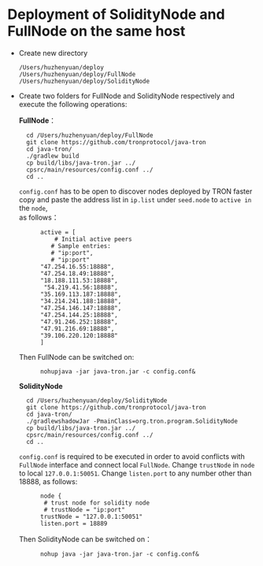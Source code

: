 # Deployment of SolidityNode and FullNode on the same host

+ Create new directory

      /Users/huzhenyuan/deploy
      /Users/huzhenyuan/deploy/FullNode
      /Users/huzhenyuan/deploy/SolidityNode

+ Create two folders for FullNode and SolidityNode respectively and execute the following operations:
 
    **FullNode**：

        cd /Users/huzhenyuan/deploy/FullNode
        git clone https://github.com/tronprotocol/java-tron
        cd java-tron/
        ./gradlew build
        cp build/libs/java-tron.jar ../
        cpsrc/main/resources/config.conf ../
        cd ..

    `config.conf` has to be open to discover nodes deployed by TRON faster copy and paste the address list in `ip.list` under `seed.node` to `active in` the `node`,   
     as follows：
   
            active = [  
                # Initial active peers   
               # Sample entries:   
               # "ip:port",   
               # "ip:port" 
            "47.254.16.55:18888", 
            "47.254.18.49:18888", 
            "18.188.111.53:18888",
             "54.219.41.56:18888", 
            "35.169.113.187:18888", 
            "34.214.241.188:18888", 
            "47.254.146.147:18888", 
            "47.254.144.25:18888", 
            "47.91.246.252:18888", 
            "47.91.216.69:18888",  
            "39.106.220.120:18888"   
            ]  
    Then FullNode can be switched on:  
            
            nohupjava -jar java-tron.jar -c config.conf&
            
    **SolidityNode**
 
        cd /Users/huzhenyuan/deploy/SolidityNode
        git clone https://github.com/tronprotocol/java-tron
        cd java-tron/
        ./gradlewshadowJar -PmainClass=org.tron.program.SolidityNode
        cp build/libs/java-tron.jar ../
        cpsrc/main/resources/config.conf ../
        cd ..
 
     `config.conf` is required to be executed in order to avoid conflicts with `FullNode` interface and connect local `FullNode`. Change  `trustNode` in `node` to local `127.0.0.1:50051`. Change `listen.port` to any number other than 18888,
     as follows:
 
            node {
             # trust node for solidity node
             # trustNode = "ip:port"
            trustNode = "127.0.0.1:50051"
            listen.port = 18889
 
    Then SolidityNode can be switched on：
        
            nohup java -jar java-tron.jar -c config.conf&